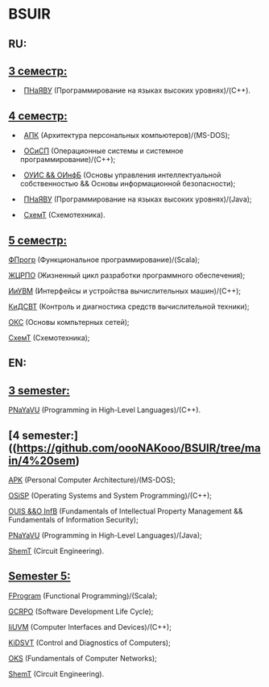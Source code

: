 # BSUIR

## RU:

## [3 семестр:](https://github.com/oooNAKooo/BSUIR/tree/main/3%20sem)

- &ensp;[ПНаЯВУ](https://github.com/oooNAKooo/BSUIR/tree/main/3%20sem/PNaYaVU) (Программирование на языках высоких уровнях)/(C++).
  
## [4 семестр:](https://github.com/oooNAKooo/BSUIR/tree/main/4%20sem)

- &ensp;[АПК](https://github.com/oooNAKooo/BSUIR/tree/main/4%20sem/APK) (Архитектура персональных компьютеров)/(MS-DOS);
  
- &ensp;[ОСиСП](https://github.com/oooNAKooo/BSUIR/tree/main/4%20sem/OSiSP) (Операционные системы и системное программирование)/(C++);
  
- &ensp;[ОУИС && ОИнфБ](https://github.com/oooNAKooo/BSUIR/tree/main/4%20sem/OUIS_%26%26_OInfB) (Основы управления интеллектуальной собственностью && Основы информационной безопасности);
  
- &ensp;[ПНаЯВУ](https://github.com/oooNAKooo/BSUIR/tree/main/4%20sem/PNaYaVU) (Программирование на языках высоких уровнях)/(Java);
  
- &ensp;[СхемТ](https://github.com/oooNAKooo/BSUIR/tree/main/4%20sem/ShemT) (Схемотехника).
  
## [5 семестр:](https://github.com/oooNAKooo/BSUIR/tree/main/5%20sem)

  [ФПрогр](https://github.com/oooNAKooo/BSUIR/tree/main/5%20sem/FProgr) (Функциональное программирование)/(Scala);

  [ЖЦРПО](https://github.com/oooNAKooo/BSUIR/tree/main/5%20sem/GCRPO) (Жизненный цикл разработки программного обеспечения);

  [ИиУВМ](https://github.com/oooNAKooo/BSUIR/tree/main/5%20sem/IiUVM) (Интерфейсы и устройства вычислительных машин)/(C++);

  [КиДСВТ](https://github.com/oooNAKooo/BSUIR/tree/main/5%20sem/KiDSVT) (Контроль и диагностика средств вычислительной техники);

  [ОКС](https://github.com/oooNAKooo/BSUIR/tree/main/5%20sem/OKS) (Основы компьтерных сетей);

  [СхемТ](https://github.com/oooNAKooo/BSUIR/tree/main/5%20sem/ShemT) (Схемотехника);

## EN:

## [3 semester:](https://github.com/oooNAKooo/BSUIR/tree/main/3%20sem)

  [PNaYaVU](https://github.com/oooNAKooo/BSUIR/tree/main/3%20sem/PNaYaVU) (Programming in High-Level Languages)/(C++).
  
## [4 semester:]((https://github.com/oooNAKooo/BSUIR/tree/main/4%20sem)

  [APK](https://github.com/oooNAKooo/BSUIR/tree/main/4%20sem/APK) (Personal Computer Architecture)/(MS-DOS);
  
  [OSiSP](https://github.com/oooNAKooo/BSUIR/tree/main/4%20sem/OSiSP) (Operating Systems and System Programming)/(C++);
  
  [OUIS &&O InfB](https://github.com/oooNAKooo/BSUIR/tree/main/4%20sem/OUIS_%26%26_OInfB) (Fundamentals of Intellectual Property Management && Fundamentals of Information Security);
  
  [PNaYaVU](https://github.com/oooNAKooo/BSUIR/tree/main/4%20sem/PNaYaVU) (Programming in High-Level Languages)/(Java);
  
  [ShemT](https://github.com/oooNAKooo/BSUIR/tree/main/4%20sem/ShemT) (Circuit Engineering).
  
## [Semester 5:](https://github.com/oooNAKooo/BSUIR/tree/main/5%20sem)

  [FProgram](https://github.com/oooNAKooo/BSUIR/tree/main/5%20sem/FProgr) (Functional Programming)/(Scala);

  [GCRPO](https://github.com/oooNAKooo/BSUIR/tree/main/5%20sem/GCRPO) (Software Development Life Cycle);

  [IiUVM](https://github.com/oooNAKooo/BSUIR/tree/main/5%20sem/IiUVM) (Computer Interfaces and Devices)/(C++);

  [KiDSVT](https://github.com/oooNAKooo/BSUIR/tree/main/5%20sem/KiDSVT) (Control and Diagnostics of Computers);

  [OKS](https://github.com/oooNAKooo/BSUIR/tree/main/5%20sem/OKS) (Fundamentals of Computer Networks);

  [ShemT](https://github.com/oooNAKooo/BSUIR/tree/main/5%20sem/ShemT) (Circuit Engineering).



